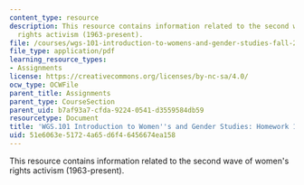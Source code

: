 ```yaml
---
content_type: resource
description: This resource contains information related to the second wave of women's
  rights activism (1963-present).
file: /courses/wgs-101-introduction-to-womens-and-gender-studies-fall-2014/51e6063e51724a65d6f46456674ea158_MITWGS_101F14_Hwork10.pdf
file_type: application/pdf
learning_resource_types:
- Assignments
license: https://creativecommons.org/licenses/by-nc-sa/4.0/
ocw_type: OCWFile
parent_title: Assignments
parent_type: CourseSection
parent_uid: b7af93a7-cfda-9224-0541-d3559584db59
resourcetype: Document
title: 'WGS.101 Introduction to Women''s and Gender Studies: Homework 10 Lorber'
uid: 51e6063e-5172-4a65-d6f4-6456674ea158
---
```

This resource contains information related to the second wave of women's rights activism (1963-present).
